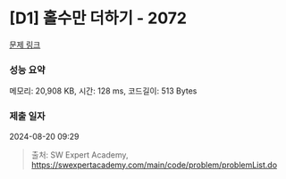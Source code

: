 # [D1] 홀수만 더하기 - 2072 

[문제 링크](https://swexpertacademy.com/main/code/problem/problemDetail.do?contestProbId=AV5QSEhaA5sDFAUq) 

### 성능 요약

메모리: 20,908 KB, 시간: 128 ms, 코드길이: 513 Bytes

### 제출 일자

2024-08-20 09:29



> 출처: SW Expert Academy, https://swexpertacademy.com/main/code/problem/problemList.do